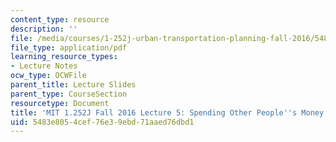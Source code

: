 ```yaml
---
content_type: resource
description: ''
file: /media/courses/1-252j-urban-transportation-planning-fall-2016/5483e8054cef76e39ebd71aaed76dbd1_MIT1_252JF16_Lec5.pdf
file_type: application/pdf
learning_resource_types:
- Lecture Notes
ocw_type: OCWFile
parent_title: Lecture Slides
parent_type: CourseSection
resourcetype: Document
title: 'MIT 1.252J Fall 2016 Lecture 5: Spending Other People''s Money'
uid: 5483e805-4cef-76e3-9ebd-71aaed76dbd1
---
```

